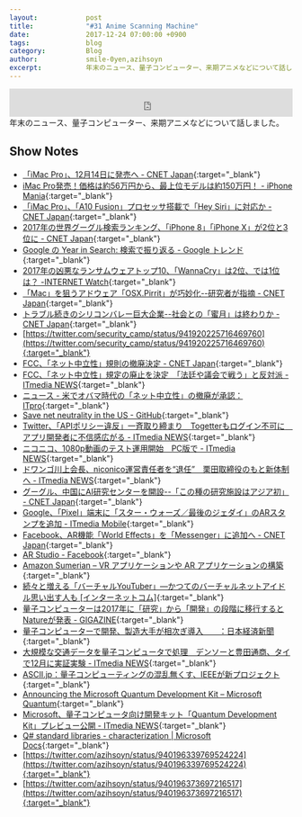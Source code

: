 ```yaml
---
layout:            post
title:             "#31 Anime Scanning Machine"
date:              2017-12-24 07:00:00 +0900
tags:              blog
category:          Blog
author:            smile-0yen,azihsoyn
excerpt:           年末のニュース、量子コンピューター、来期アニメなどについて話しました。
---
```

<iframe width="100%" height="50" scrolling="no" frameborder="no" src="https://w.soundcloud.com/player/?url=https%3A//api.soundcloud.com/tracks/373819925&amp;auto_play=false&amp;hide_related=false&amp;show_user=true&amp;show_reposts=false&amp;visual=false&amp;show_artwork=false&amp;default_height=75"></iframe>
年末のニュース、量子コンピューター、来期アニメなどについて話しました。

## Show Notes
- [「iMac Pro」、12月14日に発売へ \- CNET Japan](https://japan.cnet.com/article/35111842/){:target="_blank"}
- [iMac Pro発売！価格は約56万円から、最上位モデルは約150万円！ \- iPhone Mania](https://iphone-mania.jp/news-197067/){:target="_blank"}
- [「iMac Pro」、「A10 Fusion」プロセッサ搭載で「Hey Siri」に対応か \- CNET Japan](https://japan.cnet.com/article/35110725/){:target="_blank"}
- [2017年の世界グーグル検索ランキング、「iPhone 8」「iPhone X」が2位と3位に \- CNET Japan](https://japan.cnet.com/article/35111926/){:target="_blank"}
- [Google の Year in Search: 検索で振り返る \- Google トレンド](https://trends.google.com/trends/yis/2017/JP/){:target="_blank"}
- [2017年の凶悪なランサムウェアトップ10、「WannaCry」は2位、では1位は？ \-INTERNET Watch](https://internet.watch.impress.co.jp/docs/news/1095725.html){:target="_blank"}
- [「Mac」を狙うアドウェア「OSX\.Pirrit」が巧妙化\-\-研究者が指摘 \- CNET Japan](https://japan.cnet.com/article/35111928/){:target="_blank"}
- [トラブル続きのシリコンバレー巨大企業\-\-社会との「蜜月」は終わりか \- CNET Japan](https://japan.cnet.com/article/35111544/){:target="_blank"}
- [https://twitter.com/security_camp/status/941920225716469760](https://twitter.com/security_camp/status/941920225716469760){:target="_blank"}
- [FCC、「ネット中立性」規則の撤廃決定 \- CNET Japan](https://japan.cnet.com/article/35111995/){:target="_blank"}
- [FCC、「ネット中立性」規定の廃止を決定　「法廷や議会で戦う」と反対派 \- ITmedia NEWS](http://www.itmedia.co.jp/news/articles/1712/15/news055.html){:target="_blank"}
- [ニュース \- 米でオバマ時代の「ネット中立性」の撤廃が承認：ITpro](http://itpro.nikkeibp.co.jp/atcl/news/17/121502874/?rt=nocnt){:target="_blank"}
- [Save net neutrality in the US - GitHub](https://github.com/save-net-neutrality){:target="_blank"}
- [Twitter、「APIポリシー違反」一斉取り締まり　Togetterもログイン不可に　アプリ開発者に不信感広がる \- ITmedia NEWS](http://www.itmedia.co.jp/news/articles/1712/15/news118.html){:target="_blank"}
- [ニコニコ、1080p動画のテスト運用開始　PC版で \- ITmedia NEWS](http://www.itmedia.co.jp/news/articles/1712/11/news104.html){:target="_blank"}
- [ドワンゴ川上会長、niconico運営責任者を“退任”　栗田取締役のもと新体制へ \- ITmedia NEWS](http://www.itmedia.co.jp/news/articles/1712/12/news126.html){:target="_blank"}
- [グーグル、中国にAI研究センターを開設\-\-「この種の研究施設はアジア初」 \- CNET Japan](https://japan.cnet.com/article/35111950/){:target="_blank"}
- [Google、「Pixel」端末に「スター・ウォーズ／最後のジェダイ」のARスタンプを追加 \- ITmedia Mobile](http://www.itmedia.co.jp/mobile/articles/1712/12/news056.html){:target="_blank"}
- [Facebook、AR機能「World Effects」を「Messenger」に追加へ \- CNET Japan](https://japan.cnet.com/article/35111847/){:target="_blank"}
- [AR Studio - Facebook](https://developers.facebook.com/products/ar-studio/overview/){:target="_blank"}
- [Amazon Sumerian – VR アプリケーションや AR アプリケーションの構築](https://aws.amazon.com/jp/sumerian/){:target="_blank"}
- [続々と増える「バーチャルYouTuber」―かつてのバーチャルネットアイドル思い出す人も \[インターネットコム\]](https://internetcom.jp/203955/virtual-youtuber){:target="_blank"}
- [量子コンピューターは2017年に「研究」から「開発」の段階に移行するとNatureが発表 \- GIGAZINE](https://i.gzn.jp/img/2017/01/10/quantum-computer-2017/00_m.png){:target="_blank"}
- [量子コンピューターで開発、製造大手が相次ぎ導入　　：日本経済新聞](https://www.nikkei.com/article/DGXLASDZ11H1I_U7A910C1MM8000/){:target="_blank"}
- [大規模な交通データを量子コンピュータで処理　デンソーと豊田通商、タイで12月に実証実験 \- ITmedia NEWS](http://www.itmedia.co.jp/news/articles/1712/13/news120.html){:target="_blank"}
- [ASCII\.jp：量子コンピューティングの混乱無くす、IEEEが新プロジェクト](http://ascii.jp/elem/000/001/547/1547717/){:target="_blank"}
- [Announcing the Microsoft Quantum Development Kit – Microsoft Quantum](https://cloudblogs.microsoft.com/quantum/2017/12/11/announcing-microsoft-quantum-development-kit/?utm_source=t.co&utm_medium=referral){:target="_blank"}
- [Microsoft、量子コンピュータ向け開発キット「Quantum Development Kit」プレビュー公開 \- ITmedia NEWS](http://www.itmedia.co.jp/news/articles/1712/12/news063.html){:target="_blank"}
- [Q\# standard libraries \- characterization \| Microsoft Docs](https://docs.microsoft.com/ja-jp/quantum/libraries/characterization?view=qsharp-preview){:target="_blank"}
- [https://twitter.com/azihsoyn/status/940196339769524224](https://twitter.com/azihsoyn/status/940196339769524224){:target="_blank"}
- [https://twitter.com/azihsoyn/status/940196373697216517](https://twitter.com/azihsoyn/status/940196373697216517){:target="_blank"}
